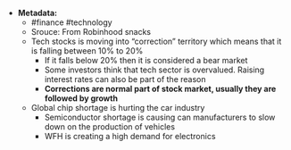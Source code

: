* **Metadata:**
	* #finance #technology
	- Srouce: From Robinhood snacks
	- Tech stocks is moving into “correction” territory which means that it is falling between 10% to 20%
		- If it falls below 20% then it is considered a bear market
		- Some investors think that tech sector is overvalued. Raising interest rates can also be part of the reason
		- **Corrections are normal part of stock market, usually they are followed by growth**
	- Global chip shortage is hurting the car industry 
		- Semiconductor shortage is causing can manufacturers to slow down on the production of vehicles
		- WFH is creating a high demand for electronics